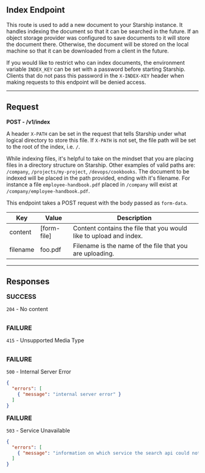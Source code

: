 ## Index Endpoint

This route is used to add a new document to your Starship instance. It handles
indexing the document so that it can be searched in the future. If an object
storage provider was configured to save documents to it will store the document
there. Otherwise, the document will be stored on the local machine so that it
can be downloaded from a client in the future.

If you would like to restrict who can index documents, the environment variable
`INDEX_KEY` can be set with a password before starting Starship. Clients that do
not pass this password in the `X-INDEX-KEY` header when making requests to this
endpoint will be denied access.

---

## Request

**POST - /v1/index**

A header `X-PATH` can be set in the request that tells Starship under what logical directory to store this
file. If `X-PATH` is not set, the file path will be set to the root of the index, i.e. `/`.

While indexing files, it's helpful to take on the mindset that you are placing files in a
directory structure on Starship. Other examples of valid paths are: `/company`, `/projects/my-project`,
`/devops/cookbooks`. The document to be indexed will be placed in the path provided, ending with it's
filename. For instance a file `employee-handbook.pdf` placed in `/company` will exist at `/company/employee-handbook.pdf`.

This endpoint takes a POST request with the body passed as `form-data`.

| Key      | Value       | Description                                                        |
|----------|-------------|--------------------------------------------------------------------|
| content  | [form-file] | Content contains the file that you would like to upload and index. |
| filename | foo.pdf     | Filename is the name of the file that you are uploading.           |

---

## Responses

<h3 style="margin: 0;">SUCCESS</h3>
<p class="hug">
<code>204</code> - No content
</p>
<br />

<h3 style="margin: 0;">FAILURE</h3>
<p class="hug">
<code>415</code> - Unsupported Media Type
</p>

<br />

<h3 style="margin: 0;">FAILURE</h3>
<p class="hug">
<code>500</code> - Internal Server Error
</p>

```json
{
  "errors": [
    { "message": "internal server error" }
  ]
}
```

<h3 style="margin: 0;">FAILURE</h3>
<p class="hug">
<code>503</code> - Service Unavailable
</p>

```json
{
  "errors": [
    { "message": "information on which service the search api could not connect to" }
  ]
}
```
<br />